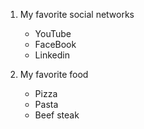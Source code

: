 1. My favorite social networks
   - YouTube
   - FaceBook
   - Linkedin
   
2. My favorite food
   - Pizza
   - Pasta
   - Beef steak

